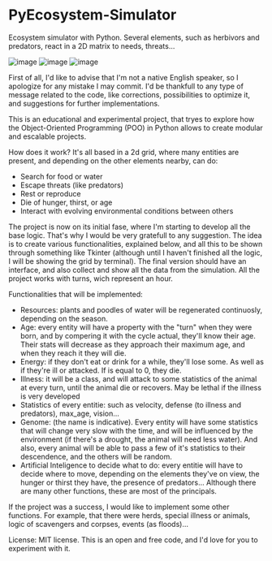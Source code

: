 # PyEcosystem-Simulator
Ecosystem simulator with Python. Several elements, such as herbivors and predators, react in a 2D matrix to needs, threats...

![image](https://github.com/user-attachments/assets/ee826e65-7001-461d-8b6c-eb784543e64d)
![image](https://github.com/user-attachments/assets/1a5c44de-f284-4534-befd-0d99078d8aa8)
![image](https://github.com/user-attachments/assets/9e3fe587-b1b3-44ca-ab96-6a8c871c95bb)


First of all, I'd like to advise that I'm not a native English speaker, so I apologize for any mistake I may commit.
I'd be thankfull to any type of message related to the code, like corrections, possibilities to optimize it, and suggestions for further implementations.

This is an educational and experimental project, that tryes to explore how the Object-Oriented Programming (POO) in Python allows to create modular and escalable projects.

How does it work?
It's all based in a 2d grid, where many entities are present, and depending on the other elements nearby, can do:
- Search for food or water
- Escape threats (like predators)
- Rest or reproduce
- Die of hunger, thirst, or age
- Interact with evolving environmental conditions
between others

The project is now on its initial fase, where I'm starting to develop all the base logic. That's why I would be very gratefull to any suggestion. The idea is to create various functionalities, explained below, and all this to be shown through something like Tkinter (although until I haven't finished all the logic, I will be showing the grid by terminal). The final version should have an interface, and also collect and show all the data from the simulation. All the project works with turns, wich represent an hour.

Functionalities that will be implemented:

- Resources: plants and poodles of water will be regenerated continuosly, depending on the season.
- Age: every entity will have a property with the "turn" when they were born, and by compering it with the cycle actual, they'll know their age. Their stats will decrease as they approach their maximum age, and when they reach it they will die.
- Energy: if they don't eat or drink for a while, they'll lose some. As well as if they're ill or attacked. If is equal to 0, they die.
- Illness: it will be a class, and will attack to some statistics of the animal at every turn, until the animal die or recovers. May be lethal if the illness is very developed
- Statistics of every entitie: such as velocity, defense (to illness and predators), max_age, vision...
- Genome: (the name is indicative). Every entity will have some statistics that will change very slow with the time, and will be influenced by the environment (if there's a drought, the animal will need less water). And also, every animal will be able to pass a few of it's statistics to their descendence, and the others will be random.
- Artificial Inteligence to decide what to do: every entitie will have to decide where to move, depending on the elements they've on view, the hunger or thirst they have, the presence of predators...
Although there are many other functions, these are most of the principals.

If the project was a success, I would like to implement some other functions. For example, that there were herds, special illness or animals, logic of scavengers and corpses, events (as floods)...

License:  MIT license. This is an open and free code, and I'd love for you to experiment with it.
